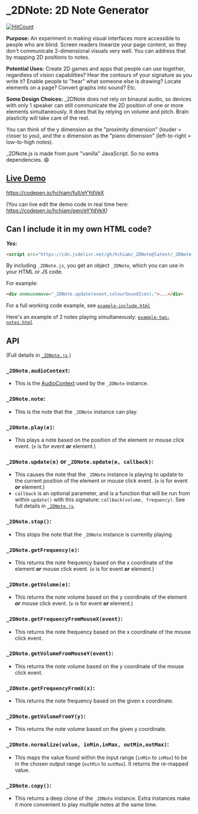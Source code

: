 # _2DNote: 2D Note Generator

[![HitCount](http://hits.dwyl.com/hchiam/_2DNote.svg)](http://hits.dwyl.com/hchiam/_2DNote)

**Purpose:** An experiment in making visual interfaces more accessible to people who are blind. Screen readers linearize your page content, so they don't communicate 2-dimensional visuals very well. You can address that by mapping 2D positions to notes.

**Potential Uses:** Create 2D games and apps that people can use together, regardless of vision capabilities? Hear the contours of your signature as you write it? Enable people to "hear" what someone else is drawing? Locate elements on a page? Convert graphs into sound? Etc.

**Some Design Choices:** _2DNote does not rely on binaural audio, so devices with only 1 speaker can still communicate the 2D position of one or more elements simultaneously. It does that by relying on volume and pitch. Brain plasticity will take care of the rest.

You can think of the y dimension as the "proximity dimension" (louder = closer to you), and the x dimension as the "piano dimension" (left-to-right = low-to-high notes).

_2DNote.js is made from pure "vanilla" JavaScript. So no extra dependencies. :smile:

## [Live Demo](https://codepen.io/hchiam/full/eYYdVeX)

<https://codepen.io/hchiam/full/eYYdVeX>

(You can live edit the demo code in real time here: <https://codepen.io/hchiam/pen/eYYdVeX>)

## Can I include it in my own HTML code?

***Yes:***

```html
<script src="https://cdn.jsdelivr.net/gh/hchiam/_2DNote@latest/_2DNote.js"></script>
```

By including `_2DNote.js`, you get an object `_2DNote`, which you can use in your HTML or JS code.

For example:

```html
<div onmousemove="_2DNote.update(event,colourSoundIcon);">...</div>
```

For a full working code example, see [`example-include.html`](https://github.com/hchiam/_2DNote/blob/master/example-include.html)

Here's an example of 2 notes playing simultaneously: [`example-two-notes.html`](https://github.com/hchiam/_2DNote/blob/master/example-two-notes.html)

## API

(Full details in [`_2DNote.js`](https://github.com/hchiam/_2DNote/blob/master/_2DNote.js).)

### `_2DNote.audioContext`:

* This is the [AudioContext](https://developer.mozilla.org/en-US/docs/Web/API/AudioContext) used by the `_2DNote` instance.

### `_2DNote.note`:

* This is the note that the `_2DNote` instance can play.

### `_2DNote.play(e)`:

* This plays a note based on the position of the element or mouse click event. (`e` is for event ***or*** element.)

### `_2DNote.update(e)` or `_2DNote.update(e, callback)`:

* This causes the note that the `_2DNote` instance is playing to update to the current position of the element or mouse click event. (`e` is for event ***or*** element.)
* `callback` is an optional parameter, and is a function that will be run from within `update()` with this signature: `callback(volume, frequency)`. See full details in [`_2DNote.js`](https://github.com/hchiam/_2DNote/blob/master/_2DNote.js).

### `_2DNote.stop()`:

* This stops the note that the `_2DNote` instance is currently playing.

### `_2DNote.getFrequency(e)`:

* This returns the note frequency based on the x coordinate of the element ***or*** mouse click event. (`e` is for event ***or*** element.)

### `_2DNote.getVolume(e)`:

* This returns the note volume based on the y coordinate of the element ***or*** mouse click event. (`e` is for event ***or*** element.)

### `_2DNote.getFrequencyFromMouseX(event)`:

* This returns the note frequency based on the x coordinate of the mouse click event.

### `_2DNote.getVolumeFromMouseY(event)`:

* This returns the note volume based on the y coordinate of the mouse click event.

### `_2DNote.getFrequencyFromX(x)`:

* This returns the note frequency based on the given x coordinate.

### `_2DNote.getVolumeFromY(y)`:

* This returns the note volume based on the given y coordinate.

### `_2DNote.normalize(value, inMin,inMax, outMin,outMax)`:

* This maps the value found within the input range (`inMin` to `inMax`) to be in the chosen output range (`outMin` to `outMax`). It returns the re-mapped value.

### `_2DNote.copy()`:

* This returns a deep clone of the `_2DNote` instance. Extra instances make it more convenient to play multiple notes at the same time.
